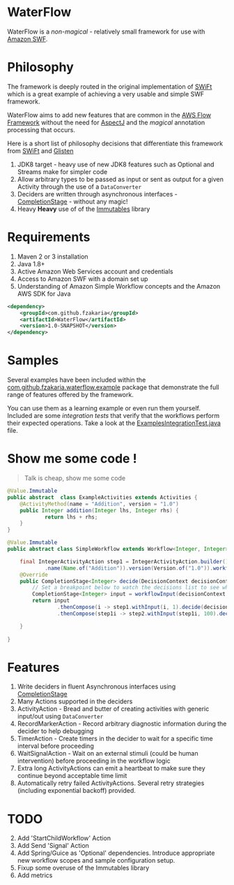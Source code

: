 # WaterFlow

WaterFlow is a *non-magical* - relatively small framework for use with [Amazon SWF](https://aws.amazon.com/swf/).

# Philosophy

The framework is deeply routed in the original implementation of [SWiFt](https://bitbucket.org/clarioanalytics/services-swift)
which is a great example of achieving a very usable and simple SWF framework.

WaterFlow aims to add new features that are common in the [AWS Flow Framework](https://aws.amazon.com/swf/details/flow/)
without the need for [AspectJ](https://eclipse.org/aspectj/) and the *magical* annotation processing that occurs.

Here is a short list of philosophy decisions that differentiate this framework from [SWiFt](https://bitbucket.org/clarioanalytics/services-swift)
and [Glisten](https://github.com/Netflix/glisten/)

1. JDK8 target - heavy use of new JDK8 features such as Optional and Streams make for simpler code
2. Allow arbitrary types to be passed as input or sent as output for a given Activity through the use of a `DataConverter`
3. Deciders are written through asynchronous interfaces - [CompletionStage](https://docs.oracle.com/javase/8/docs/api/java/util/concurrent/CompletionStage.html) - without any magic!
4. Heavy **Heavy** use of of the [Immutables](https://immutables.github.io/) library


# Requirements

1. Maven 2 or 3 installation
2. Java 1.8+
3. Active Amazon Web Services account and credentials
4. Access to Amazon SWF with a domain set up
5. Understanding of Amazon Simple Workflow concepts and the Amazon AWS SDK for Java

```xml
<dependency>
    <groupId>com.github.fzakaria</groupId>
    <artifactId>WaterFlow</artifactId>
    <version>1.0-SNAPSHOT</version>
</dependency>
```

# Samples

Several examples have been included within the [com.github.fzakaria.waterflow.example](src/test/java/com/github/fzakaria/waterflow/example/) package that demonstrate the full
range of features offered by the framework.

You can use them as a learning example or even run them yourself.
Included are some *integration tests* that verify that the workflows perform their expected operations.
Take a look at the [ExamplesIntegrationTest.java](src/test/java/com/github/fzakaria/waterflow/example/ExamplesIntegrationTest.java) file.

# Show me some code !
> Talk is cheap, show me some code

```java
@Value.Immutable
public abstract  class ExampleActivities extends Activities {
    @ActivityMethod(name = "Addition", version = "1.0")
    public Integer addition(Integer lhs, Integer rhs) {
            return lhs + rhs;
    }
}
```

```java
@Value.Immutable
public abstract class SimpleWorkflow extends Workflow<Integer, Integer> {

    final IntegerActivityAction step1 = IntegerActivityAction.builder().actionId(ActionId.of("step1"))
            .name(Name.of("Addition")).version(Version.of("1.0")).workflow(this).build();
    @Override
    public CompletionStage<Integer> decide(DecisionContext decisionContext) {
        // Set a breakpoint below to watch the decisions list to see what gets added on each call to Workflow.decide()
        CompletionStage<Integer> input = workflowInput(decisionContext.events());
        return input
                .thenCompose(i -> step1.withInput(i, 1).decide(decisionContext))
                .thenCompose(step1i -> step2.withInput(step1i, 100).decide(decisionContext));

    }
    
}
```

# Features

1. Write deciders in fluent Asynchronous interfaces using [CompletionStage](https://docs.oracle.com/javase/8/docs/api/java/util/concurrent/CompletionStage.html)
2. Many Actions supported in the deciders
  1. ActivityAction - Bread and butter of creating activities with generic input/out using `DataConverter`
  2. RecordMarkerAction - Record arbitrary diagnostic information during the decider to help debugging
  3. TimerAction - Create timers in the decider to wait for a specific time interval before proceeding
  4. WaitSignalAction - Wait on an external stimuli (could be human intervention) before proceeding in the workflow logic
3. Extra long ActivityActions can emit a heartbeat to make sure they continue beyond acceptable time limit
4. Automatically retry failed ActivityActions. Several retry strategies (including exponential backoff) provided.

# TODO

2. Add 'StartChildWorkflow' Action
3. Add Send 'Signal' Action
4. Add Spring/Guice as 'Optional' dependencies. Introduce appropriate new workflow scopes and sample configuration setup.
5. Fixup some overuse of the Immutables library
6. Add metrics

